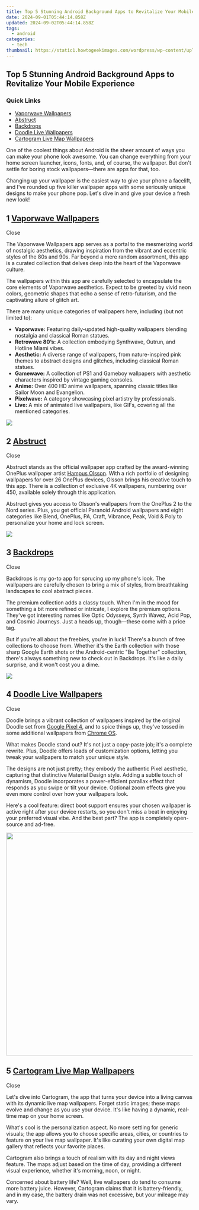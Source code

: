 ```yaml
---
title: Top 5 Stunning Android Background Apps to Revitalize Your Mobile Experience
date: 2024-09-01T05:44:14.858Z
updated: 2024-09-02T05:44:14.858Z
tags:
  - android
categories:
  - tech
thumbnail: https://static1.howtogeekimages.com/wordpress/wp-content/uploads/2024/02/best-wallpaper-apps.jpg
---
```


## Top 5 Stunning Android Background Apps to Revitalize Your Mobile Experience

### Quick Links

* [Vaporwave Wallpapers](https://fox-http.techidaily.com/evening-stories-visualized-evaluations-for-2024/)
* [Abstruct](https://screen-recording.techidaily.com/elevating-your-speech-to-text-experience-using-googles-tools/)
* [Backdrops](https://youtube-help.techidaily.com/in-2024-step-by-step-process-embedding-internet-video-in-ppt-decks/)
* [Doodle Live Wallpapers](https://some-knowledge.techidaily.com/updated-future-forward-entertainment-unveiling-the-lg-bp550-update/)
* [Cartogram Live Map Wallpapers](https://review-topics.techidaily.com/in-2024-how-to-fix-my-honor-x9a-location-is-wrong-drfone-by-drfone-virtual-android/)

 One of the coolest things about Android is the sheer amount of ways you can make your phone look awesome. You can change everything from your home screen launcher, icons, fonts, and, of course, the wallpaper. But don't settle for boring stock wallpapers—there are apps for that, too.

 Changing up your wallpaper is the easiest way to give your phone a facelift, and I've rounded up five killer wallpaper apps with some seriously unique designs to make your phone pop. Let's dive in and give your device a fresh new look!

## 1 [Vaporwave Wallpapers](https://www.anrdoezrs.net/links/3607085/type/dlg/sid/UUhtgUeUpU2002166/https://play.google.com/store/apps/details?id=maa.vaporwave%5Fwallpaper) 

Close 

 The Vaporwave Wallpapers app serves as a portal to the mesmerizing world of nostalgic aesthetics, drawing inspiration from the vibrant and eccentric styles of the 80s and 90s. Far beyond a mere random assortment, this app is a curated collection that delves deep into the heart of the Vaporwave culture.

 The wallpapers within this app are carefully selected to encapsulate the core elements of Vaporwave aesthetics. Expect to be greeted by vivid neon colors, geometric shapes that echo a sense of retro-futurism, and the captivating allure of glitch art.

 There are many unique categories of wallpapers here, including (but not limited to):

* **Vaporwave:** Featuring daily-updated high-quality wallpapers blending nostalgia and classical Roman statues.
* **Retrowave 80’s:** A collection embodying Synthwave, Outrun, and Hotline Miami vibes.
* **Aesthetic:** A diverse range of wallpapers, from nature-inspired pink themes to abstract designs and glitches, including classical Roman statues.
* **Gamewave:** A collection of PS1 and Gameboy wallpapers with aesthetic characters inspired by vintage gaming consoles.
* **Anime:** Over 400 HD anime wallpapers, spanning classic titles like Sailor Moon and Evangelion.
* **Pixelwave:** A category showcasing pixel artistry by professionals.
* **Live:** A mix of animated live wallpapers, like GIFs, covering all the mentioned categories.

<!-- affiliate ads begin -->
<a href="https://shop.mondly.com/affiliate.php?ACCOUNT=ATISTUDI&AFFILIATE=108875&PATH=https%3A%2F%2Fwww.mondly.com%3FAFFILIATE%3D108875%26RESOURCE%3D%2BEducational%2B300x600%2B"><img src="https://secure.avangate.com/images/merchant/69c418c33ec2e1a4267fa9bb77fa1428/educational-300x600.gif" border="0"></a>
<!-- affiliate ads end -->
## 2 [Abstruct](https://www.anrdoezrs.net/links/3607085/type/dlg/sid/UUhtgUeUpU2002166/https://play.google.com/store/apps/details?id=com.hampusolsson.abstruct) 

Close 

 Abstruct stands as the official wallpaper app crafted by the award-winning OnePlus wallpaper artist [Hampus Olsson](https://hampusolsson.com/). With a rich portfolio of designing wallpapers for over 26 OnePlus devices, Olsson brings his creative touch to this app. There is a collection of exclusive 4K wallpapers, numbering over 450, available solely through this application.

 Abstruct gives you access to Olsson's wallpapers from the OnePlus 2 to the Nord series. Plus, you get official Paranoid Android wallpapers and eight categories like Blend, OnePlus, PA, Craft, Vibrance, Peak, Void & Poly to personalize your home and lock screen.

<!-- affiliate ads begin -->
<a href="https://shop.incomedia.eu/order/checkout.php?PRODS=39655089&QTY=1&AFFILIATE=108875&CART=1"><img src="https://incomedia.eu/files/images/affiliates/wa/01_WA_728x90.jpg" border="0"></a>
<!-- affiliate ads end -->
## 3 [Backdrops](https://www.anrdoezrs.net/links/3607085/type/dlg/sid/UUhtgUeUpU2002166/https://play.google.com/store/apps/details?id=com.backdrops.wallpapers) 

Close 

 Backdrops is my go-to app for sprucing up my phone's look. The wallpapers are carefully chosen to bring a mix of styles, from breathtaking landscapes to cool abstract pieces.

 The premium collection adds a classy touch. When I'm in the mood for something a bit more refined or intricate, I explore the premium options. They've got interesting names like Optic Odysseys, Synth Wavez, Acid Pop, and Cosmic Journeys. Just a heads up, though—these come with a price tag.

 But if you're all about the freebies, you're in luck! There's a bunch of free collections to choose from. Whether it's the Earth collection with those sharp Google Earth shots or the Android-centric "Be Together" collection, there's always something new to check out in Backdrops. It's like a daily surprise, and it won't cost you a dime.

<!-- affiliate ads begin -->
<a href="https://shop.copernic.com/order/checkout.php?PRODS=41033101&QTY=1&AFFILIATE=108875&CART=1"><img src="https://secure.2checkout.com/images/merchant/8d30aa96e72440759f74bd2306c1fa3d/Copernic-2023-Affiliate-728x90-Elite.png" border="0"></a>
<!-- affiliate ads end -->
## 4 [Doodle Live Wallpapers](https://www.anrdoezrs.net/links/3607085/type/dlg/sid/UUhtgUeUpU2002166/https://play.google.com/store/apps/details?id=xyz.zedler.patrick.doodle) 

Close 

 Doodle brings a vibrant collection of wallpapers inspired by the original Doodle set from [Google Pixel 4](https://facebook-video-share.techidaily.com/updated-in-2024-10-free-youtube-thumbnail-downloaderssavers-online-download-youtube-thumbnail/), and to spice things up, they've tossed in some additional wallpapers from [Chrome OS](https://eaxpv-info.techidaily.com/new-2024-approved-flip-to-fun-converting-youtube-videos-to-playful-download-free-gifs/).

 What makes Doodle stand out? It's not just a copy-paste job; it's a complete rewrite. Plus, Doodle offers loads of customization options, letting you tweak your wallpapers to match your unique style.

 The designs are not just pretty; they embody the authentic Pixel aesthetic, capturing that distinctive Material Design style. Adding a subtle touch of dynamism, Doodle incorporates a power-efficient parallax effect that responds as you swipe or tilt your device. Optional zoom effects give you even more control over how your wallpapers look.

 Here's a cool feature: direct boot support ensures your chosen wallpaper is active right after your device restarts, so you don't miss a beat in enjoying your preferred visual vibe. And the best part? The app is completely open-source and ad-free.

<!-- affiliate ads begin -->
<a href="https://appsumo.8odi.net/c/5597632/2087484/7443" target="_top" id="2087484"><img src="//a.impactradius-go.com/display-ad/7443-2087484" border="0" alt="" width="1200" height="600"/></a><img height="0" width="0" src="https://appsumo.8odi.net/i/5597632/2087484/7443" style="position:absolute;visibility:hidden;" border="0" />
<!-- affiliate ads end -->
## 5 [Cartogram Live Map Wallpapers](https://www.anrdoezrs.net/links/3607085/type/dlg/sid/UUhtgUeUpU2002166/https://play.google.com/store/apps/details?id=com.round%5Ftower.app.android.wallpaper.cartogram) 

Close 

 Let's dive into Cartogram, the app that turns your device into a living canvas with its dynamic live map wallpapers. Forget static images; these maps evolve and change as you use your device. It's like having a dynamic, real-time map on your home screen.

 What's cool is the personalization aspect. No more settling for generic visuals; the app allows you to choose specific areas, cities, or countries to feature on your live map wallpaper. It's like curating your own digital map gallery that reflects your favorite places.

 Cartogram also brings a touch of realism with its day and night views feature. The maps adjust based on the time of day, providing a different visual experience, whether it's morning, noon, or night.

 Concerned about battery life? Well, live wallpapers do tend to consume more battery juice. However, Cartogram claims that it is battery-friendly, and in my case, the battery drain was not excessive, but your mileage may vary.

<ins class="adsbygoogle"
     style="display:block"
     data-ad-format="autorelaxed"
     data-ad-client="ca-pub-7571918770474297"
     data-ad-slot="1223367746"></ins>



<ins class="adsbygoogle"
     style="display:block"
     data-ad-client="ca-pub-7571918770474297"
     data-ad-slot="8358498916"
     data-ad-format="auto"
     data-full-width-responsive="true"></ins>


